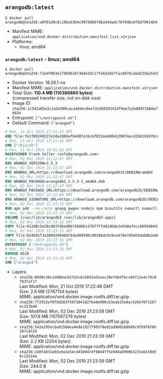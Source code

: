 ## `arangodb:latest`

```console
$ docker pull arangodb@sha256:a0f91d8c6c19ba53b4c9975086fd6a94dadc76f048c070d79014b41981af57dd
```

-	Manifest MIME: `application/vnd.docker.distribution.manifest.list.v2+json`
-	Platforms:
	-	linux; amd64

### `arangodb:latest` - linux; amd64

```console
$ docker pull arangodb@sha256:f2edf003e179b9b347364e3dc17fe6d1b67fac0878cabd2356a5416d80eeff80
```

-	Docker Version: 18.06.1-ce
-	Manifest MIME: `application/vnd.docker.distribution.manifest.v2+json`
-	Total Size: **110.4 MB (110386860 bytes)**  
	(compressed transfer size, not on-disk size)
-	Image ID: `sha256:1c5d2a85e2c1a2e508caca44dec9eef2e56659141df0ae7a2e88871bb6a7b82e`
-	Entrypoint: `["\/entrypoint.sh"]`
-	Default Command: `["arangod"]`

```dockerfile
# Mon, 21 Oct 2019 17:21:42 GMT
ADD file:fe1f09249227e2da2089afb4d07e16cbf832eeb804120074acd2b8192876cd28 in / 
# Mon, 21 Oct 2019 17:21:42 GMT
CMD ["/bin/sh"]
# Mon, 21 Oct 2019 18:01:24 GMT
MAINTAINER Frank Celler <info@arangodb.com>
# Mon, 02 Dec 2019 21:22:47 GMT
ENV ARANGO_VERSION=3.5.3
# Mon, 02 Dec 2019 21:22:47 GMT
ENV ARANGO_URL=https://download.arangodb.com/arangodb35/DEBIAN/amd64
# Mon, 02 Dec 2019 21:22:47 GMT
ENV ARANGO_PACKAGE=arangodb3_3.5.3-1_amd64.deb
# Mon, 02 Dec 2019 21:22:47 GMT
ENV ARANGO_PACKAGE_URL=https://download.arangodb.com/arangodb35/DEBIAN/amd64/arangodb3_3.5.3-1_amd64.deb
# Mon, 02 Dec 2019 21:22:48 GMT
ENV ARANGO_SIGNATURE_URL=https://download.arangodb.com/arangodb35/DEBIAN/amd64/arangodb3_3.5.3-1_amd64.deb.asc
# Mon, 02 Dec 2019 21:23:15 GMT
RUN apk add --no-cache gnupg pwgen nodejs npm binutils numactl numactl-tools &&     npm install -g foxx-cli &&     rm -rf /root/.npm &&     gpg --batch --keyserver hkps://hkps.pool.sks-keyservers.net --recv-keys CD8CB0F1E0AD5B52E93F41E7EA93F5E56E751E9B &&     mkdir /docker-entrypoint-initdb.d &&     cd /tmp                                &&     wget ${ARANGO_SIGNATURE_URL}           &&     wget ${ARANGO_PACKAGE_URL}             &&     gpg --verify ${ARANGO_PACKAGE}.asc     &&     ar x ${ARANGO_PACKAGE} data.tar.gz     &&     tar -C / -x -z -f data.tar.gz          &&     sed -ri         -e 's!127\.0\.0\.1!0.0.0.0!g'         -e 's!^(file\s*=\s*).*!\1 -!'         -e 's!^\s*uid\s*=.*!!'         /etc/arangodb3/arangod.conf        &&     echo chgrp -R 0 /var/lib/arangodb3 /var/lib/arangodb3-apps &&     echo chmod -R 775 /var/lib/arangodb3 /var/lib/arangodb3-apps &&     rm -f /usr/bin/foxx &&     rm -f ${ARANGO_PACKAGE}* data.tar.gz &&     apk del gnupg
# Mon, 02 Dec 2019 21:23:15 GMT
VOLUME [/var/lib/arangodb3 /var/lib/arangodb3-apps]
# Mon, 02 Dec 2019 21:23:15 GMT
COPY file:912d8c5e20cd837dbed0bf2608b1376ffffdd2d6de3e5b0af4cc869508443235 in /entrypoint.sh 
# Mon, 02 Dec 2019 21:23:15 GMT
COPY file:62d691f3a389929940df44ad84590c9019bdc0c8ce47667d5eb5dab0b2e66954 in /usr/bin/foxx 
# Mon, 02 Dec 2019 21:23:16 GMT
ENTRYPOINT ["/entrypoint.sh"]
# Mon, 02 Dec 2019 21:23:16 GMT
EXPOSE 8529
# Mon, 02 Dec 2019 21:23:16 GMT
CMD ["arangod"]
```

-	Layers:
	-	`sha256:89d9c30c1d48bac627e5c6cb0d1ed1eec28e7dbdfbcc04712e4c79c0f83faf17`  
		Last Modified: Mon, 21 Oct 2019 17:22:48 GMT  
		Size: 2.8 MB (2787134 bytes)  
		MIME: application/vnd.docker.image.rootfs.diff.tar.gzip
	-	`sha256:772932e707dd283f507304182f6e0e096cb3eab33adac426e7071167ec313bdd`  
		Last Modified: Mon, 02 Dec 2019 21:23:58 GMT  
		Size: 107.6 MB (107597278 bytes)  
		MIME: application/vnd.docker.image.rootfs.diff.tar.gzip
	-	`sha256:542e295ecba915b8ea4e8e1927790578ed2ad9001680d9c9fb9f876b207c072d`  
		Last Modified: Mon, 02 Dec 2019 21:23:39 GMT  
		Size: 2.2 KB (2204 bytes)  
		MIME: application/vnd.docker.image.rootfs.diff.tar.gzip
	-	`sha256:248fa831e65eda3a54cd43b947df9844ff5e949ad99063233ab159d56c12d14a`  
		Last Modified: Mon, 02 Dec 2019 21:23:39 GMT  
		Size: 244.0 B  
		MIME: application/vnd.docker.image.rootfs.diff.tar.gzip
